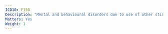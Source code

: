 ```yaml
---
ICD10: F150
Description: "Mental and behavioural disorders due to use of other stimulants, including caffeine: Acute intoxication"
Matters: Yes
Weight: 1
---
```

